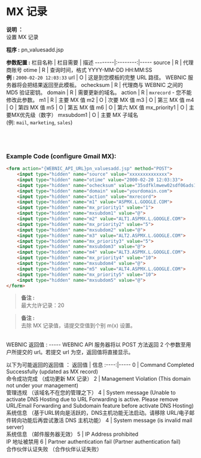 # MX 记录

**说明 ：** <br>
设置 MX 记录

**程序 :** pn_valuesadd.jsp

**参数配置 :**
栏目名称 | 栏目需要 | 描述
--------|:--------:|-----
source | R | 代理商账号
otime | R | 查询时间，格式 YYYY-MM-DD HH:MM:SS <br> **例 :** `2000-02-20 12:03:33`
url | O | 这是到您模板的完整 URL 路径。 WEBNIC 服务器将会把结果返回至此模板。
ochecksum | R | 代理商与 WEBNIC 之间的 MD5 验证密钥。
domain | R | 需要更新的域名。
action | R | `mxrecord` - 您不能修改此参数。
m1 | R | 主要 MX 值
m2 | O | 次要 MX 值
m3 | O | 第三 MX 值
m4 | O | 第四 MX 值
m5 | O | 第五 MX 值
m6 | O | 第六 MX 值
mx_priority1 | O | 主要MX优先级（数字）
mxsubdom1 | O | 主要 MX 子域名 <br> (例: `mail`, `marketing`, `sales`)

<br><br>

### Example Code (configure Gmail MX):

```HTML
<form action="{WEBNIC_API_URL}pn_valuesadd.jsp" method="POST"> 
    <input type="hidden" name="source" value="xxxxxxxxxxxxxx"> 
    <input type="hidden" name="otime" value="2000-02-20 12:03:33"> 
    <input type="hidden" name="ochecksum" value="35sdfklmwew02sdf06ads1asd3"> 
    <input type="hidden" name="domain" value="yourdomain.com">
    <input type="hidden" name="action" value="mxrecord">
    <input type="hidden" name="m1" value="ASPMX.L.GOOGLE.COM">
    <input type="hidden" name="mx_priority1" value="1">
    <input type="hidden" name="mxsubdom1" value="@">
    <input type="hidden" name="m2" value="ALT1.ASPMX.L.GOOGLE.COM">
    <input type="hidden" name="mx_priority2" value="5">
    <input type="hidden" name="mxsubdom2" value="@">
    <input type="hidden" name="m3" value="ALT2.ASPMX.L.GOOGLE.COM">
    <input type="hidden" name="mx_priority3" value="5">
    <input type="hidden" name="mxsubdom3" value="@">
    <input type="hidden" name="m4" value="ALT3.ASPMX.L.GOOGLE.COM">
    <input type="hidden" name="mx_priority4" value="10">
    <input type="hidden" name="mxsubdom4" value="@">
    <input type="hidden" name="m5" value="ALT4.ASPMX.L.GOOGLE.COM">
    <input type="hidden" name="mx_priority5" value="10">
    <input type="hidden" name="mxsubdom5" value="@">
</form>
```
>**备注 :** <br> 
最大允许记录：20

>**备注 :** <br> 
去除 MX 记录值，请提交空值到个别 m(x) 设置。


<br>
WEBNIC 返回值 :
-----
WEBNIC API 服务器将以 POST 方法返回 2 个参数至用户所提交的 url。若提交 url 为空，返回值将直接显示。

以下为可能返回的返回值 ：
返回值 | 信息
:----:|-----
0 | Command Completed Successfully (updated as MX record) <br> 命令成功完成 （成功更新 MX 记录）
2 | Management Violation (This domain not under your management) <br> 管理违规 （该域名不在您的管理之下）
4 | System message (Unable to activate DNS Hosting due to URL Forwarding is active. Please remove URL/Email Forwarding and Subdomain feature before activate DNS Hosting) <br> 系统信息 （基于URL转向是活跃的，DNS主机功能无法启动。请移除 URL/电子邮件转向功能后再尝试激活 DNS 主机功能）
4 | System message (is invalid mail server) <br> 系统信息 （邮件服务器无效）
5 | IP Address prohibited <br> IP 地址被禁用
6 | Partner authentication fail (Partner authentication fail) <br> 合作伙伴认证失败 （合作伙伴认证失败）
